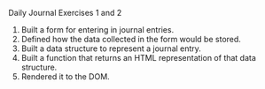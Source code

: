 Daily Journal Exercises 1 and 2

1. Built a form for entering in journal entries.
2. Defined how the data collected in the form would be stored.
3. Built a data structure to represent a journal entry.
4. Built a function that returns an HTML representation of that data structure.
5. Rendered it to the DOM.